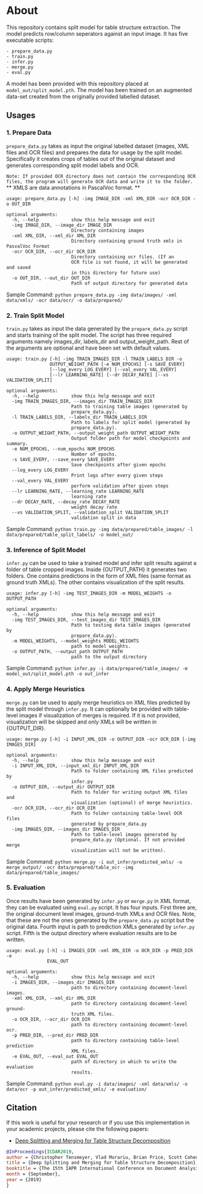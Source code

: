 # About

This repository contains split model for table structure extraction. The model predicts row/column seperators against an input image. It has five executable scripts:
    
    - prepare_data.py
    - train.py
    - infer.py
    - merge.py
    - eval.py
    
A model has been provided with this repository placed at ```model_out/split_model.pth```. The model has been trained on an augmented data-set created from the originally provided labelled dataset.

## Usages

### 1. Prepare Data

```prepare_data.py``` takes as input the original labelled dataset (images, XML files and OCR files) and prepares the data for usage by the split model. Specifically it creates crops of tables out of the original dataset and generates corresponding split model labels and OCR.

```Note: If provided OCR directory does not contain the corresponding OCR files, the program will generate OCR data and write it to the folder. ```
** XMLS are data annotations in PascalVoc format. **  

```
usage: prepare_data.py [-h] -img IMAGE_DIR -xml XML_DIR -ocr OCR_DIR -o OUT_DIR

optional arguments:
  -h, --help            show this help message and exit
  -img IMAGE_DIR, --image_dir IMAGE_DIR
                        Directory containing images
  -xml XML_DIR, --xml_dir XML_DIR
                        Directory containing ground truth xmls in PasvalVoc Format
  -ocr OCR_DIR, --ocr_dir OCR_DIR
                        Directory containing ocr files. (If an
                        OCR file is not found, it will be generated and saved
                        in this directory for future use)
  -o OUT_DIR, --out_dir OUT_DIR
                        Path of output directory for generated data
```
Sample Command: `python prepare_data.py -img data/images/ -xml data/xmls/ -ocr data/ocr/ -o data/prepared/` 

### 2. Train Split Model

```train.py``` takes as input the data generated by the ```prepare_data.py``` script and starts training of the split model.
The script has three required arguments namely images_dir, labels_dir and output_weight_path. Rest of the arguments are optional and have been set with default values. 

```
usage: train.py [-h] -img TRAIN_IMAGES_DIR -l TRAIN_LABELS_DIR -o
                OUTPUT_WEIGHT_PATH [-e NUM_EPOCHS] [-s SAVE_EVERY]
                [--log_every LOG_EVERY] [--val_every VAL_EVERY]
                [--lr LEARNING_RATE] [--dr DECAY_RATE] [--vs VALIDATION_SPLIT]

optional arguments:
  -h, --help            show this help message and exit
  -img TRAIN_IMAGES_DIR, --images_dir TRAIN_IMAGES_DIR
                        Path to training table images (generated by
                        prepare_data.py).
  -l TRAIN_LABELS_DIR, --labels_dir TRAIN_LABELS_DIR
                        Path to labels for split model (generated by
                        prepare_data.py).
  -o OUTPUT_WEIGHT_PATH, --output_weight_path OUTPUT_WEIGHT_PATH
                        Output folder path for model checkpoints and summary.
  -e NUM_EPOCHS, --num_epochs NUM_EPOCHS
                        Number of epochs.
  -s SAVE_EVERY, --save_every SAVE_EVERY
                        Save checkpoints after given epochs
  --log_every LOG_EVERY
                        Print logs after every given steps
  --val_every VAL_EVERY
                        perform validation after given steps
  --lr LEARNING_RATE, --learning_rate LEARNING_RATE
                        learning rate
  --dr DECAY_RATE, --decay_rate DECAY_RATE
                        weight decay rate
  --vs VALIDATION_SPLIT, --validation_split VALIDATION_SPLIT
                        validation split in data
```
Sample Command: `python train.py -img data/prepared/table_images/ -l data/prepared/table_split_labels/ -o model_out/` 

### 3. Inference of Split Model

```infer.py``` can be used to take a trained model and infer split results against a folder of table cropped images. Inside {OUTPUT_PATH} it generates two folders. One contains predictions in the form of XML files (same format as ground truth XMLs). The other contains visualization of the split results.

```
usage: infer.py [-h] -img TEST_IMAGES_DIR -m MODEL_WEIGHTS -o OUTPUT_PATH

optional arguments:
  -h, --help            show this help message and exit
  -img TEST_IMAGES_DIR, --test_images_dir TEST_IMAGES_DIR
                        Path to testing data table images (generated by
                        prepare_data.py).
  -m MODEL_WEIGHTS, --model_weights MODEL_WEIGHTS
                        path to model weights.
  -o OUTPUT_PATH, --output_path OUTPUT_PATH
                        path to the output directory
```
Sample Command: `python infer.py -i data/prepared/table_images/ -m model_out/split_model.pth -o out_infer` 


### 4. Apply Merge Heuristics

```merge.py``` can be used to apply merge heuristics on XML files predicted by the split model through ```infer.py```. It can optionally be provided with table-level images if visualization of merges is required. If it is not provided, visualization will be skipped and only XMLs will be written in {OUTPUT_DIR}.

```
usage: merge.py [-h] -i INPUT_XML_DIR -o OUTPUT_DIR -ocr OCR_DIR [-img IMAGES_DIR]

optional arguments:
  -h, --help            show this help message and exit
  -i INPUT_XML_DIR, --input_xml_dir INPUT_XML_DIR
                        Path to folder containing XML files predicted by
                        infer.py
  -o OUTPUT_DIR, --output_dir OUTPUT_DIR
                        Path to folder for writing output XML files and
                        visualization (optional) of merge heuristics.
  -ocr OCR_DIR, --ocr_dir OCR_DIR
                        Path to folder containing table-level OCR files
                        generated by prepare_data.py
  -img IMAGES_DIR, --images_dir IMAGES_DIR
                        Path to table-level images generated by
                        prepare_data.py (Optional. If not provided merge
                        visualization will not be written).
```
Sample Command: `python merge.py -i out_infer/predicted_xmls/ -o merge_output/ -ocr data/prepared/table_ocr -img data/prepared/table_images/` 

### 5. Evaluation

Once results have been generated by ```infer.py``` or ```merge.py``` in XML format, they can be evaluated using ```eval.py``` script. It has four inputs. First three are, the original document level images, ground-truth XMLs and OCR files. Note, that these are not the ones generated by the ```prepare_data.py``` script but the original data. Fourth input is path to prediction XMLs generated by ```infer.py``` script. Fifth is the output directory where evaluation results are to be written.

```
usage: eval.py [-h] -i IMAGES_DIR -xml XML_DIR -o OCR_DIR -p PRED_DIR -e
               EVAL_OUT

optional arguments:
  -h, --help            show this help message and exit
  -i IMAGES_DIR, --images_dir IMAGES_DIR
                        path to directory containing document-level images.
  -xml XML_DIR, --xml_dir XML_DIR
                        path to directory containing document-level ground-
                        truth XML files.
  -o OCR_DIR, --ocr_dir OCR_DIR
                        path to directory containing document-level ocr.
  -p PRED_DIR, --pred_dir PRED_DIR
                        path to directory containing table-level prediction
                        XML files.
  -e EVAL_OUT, --eval_out EVAL_OUT
                        path of directory in which to write the evaluation
                        results.
```
Sample Command: `python eval.py -i data/images/ -xml data/xmls/ -o data/ocr -p out_infer/predicted_xmls/ -e evaluation/` 

## Citation
If this work is useful for your research or if you use this implementation in your academic projects, please cite the following papers:
- [Deep Splitting and Merging for Table Structure Decomposition](https://ieeexplore.ieee.org/stamp/stamp.jsp?arnumber=8977975)
```bibtex
@InProceedings{ICDAR2019,
author = {Christopher Tensmeyer, Vlad Morariu, Brian Price, Scott Cohen and Tony Martinez},
title = {Deep Splitting and Merging for Table Structure Decomposition},
booktitle = {The 15th IAPR International Conference on Document Analysis and Recognition (ICDAR)},
month = {September},
year = {2019}
}
```

